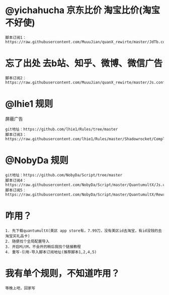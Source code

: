 # @yichahucha 京东比价 淘宝比价(淘宝不好使)
```
脚本订阅1：https://raw.githubusercontent.com/MuuuJian/quanX_rewirte/master/JdTb.conf
```

# 忘了出处 去b站、知乎、微博、微信广告
```
脚本订阅2：https://raw.githubusercontent.com/MuuuJian/quanX_rewirte/master/Js.conf
```

# @lhie1 规则
屏蔽广告
```
git地址：https://github.com/lhie1/Rules/tree/master
脚本订阅3：https://raw.githubusercontent.com/lhie1/Rules/master/Shadowrocket/Complete.conf
```

# @NobyDa 规则
```
git地址：https://github.com/NobyDa/Script/tree/master
脚本订阅4：https://raw.githubusercontent.com/NobyDa/Script/master/QuantumultX/Js.conf
脚本订阅5：https://raw.githubusercontent.com/NobyDa/Script/master/QuantumultX/Rewrite_lhie1.conf
```

# 咋用？
```
1. 先下载quantumultX(美区 app store有，7.99刀，没有美区id去淘宝，有id没钱的去淘宝买礼品卡)
2. 随便找个全局配置导入
3. 开启MitM，不会开的稍后我找个链接教程
4. 重写-引用-导入脚本订阅地址(推荐脚本1,2,4,5)
```

# 我有单个规则，不知道咋用？
```
等晚上吧，回家写
```

